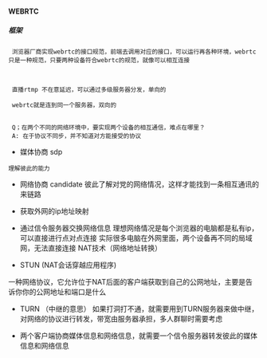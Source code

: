 #### WEBRTC

   ##### 框架
     浏览器厂商实现webrtc的接口规范，前端去调用对应的接口，可以运行再各种环境，webrtc只是一种规范，只要两种设备符合webrtc的规范，就像可以相互连接



     直播rtmp 不在意延迟，可以通过多级服务器分发，单向的

     webrtc就是连到同一个服务器，双向的


     Q；在两个不同的网络环境中，要实现两个设备的相互通信，难点在哪里？
     A: 在于协议不同步，并不知道对方能接受的协议

   - 媒体协商 sdp

    理解彼此的能力

  - 网络协商 candidate
  彼此了解对党的网络情况，这样才能找到一条相互通讯的来链路
   - 获取外网的ip地址映射
   - 通过信令服务器交换网络信息
  理想网络情况是每个浏览器的电脑都是私有ip，可以直接进行点对点连接
  实际很多电脑在外网里面，两个设备再不同的局域网，无法直接连接    NAT技术（网络地址转换）


  - STUN (NAT会话穿越应用程序)

   一种网络协议，它允许位于NAT后面的客户端获取到自己的公网地址，主要是告诉你你的公网地址和端口是什么

  - TURN  （中继的意思）
  如果打洞打不通，就需要用到TURN服务器来做中继，对网络的协议进行转发，带宽由服务器承担，多人群聊时需要考虑


 -  两个客户端协商媒体信息和网络信息，就需要一个信令服务器转发彼此的媒体信息和网络信息

   